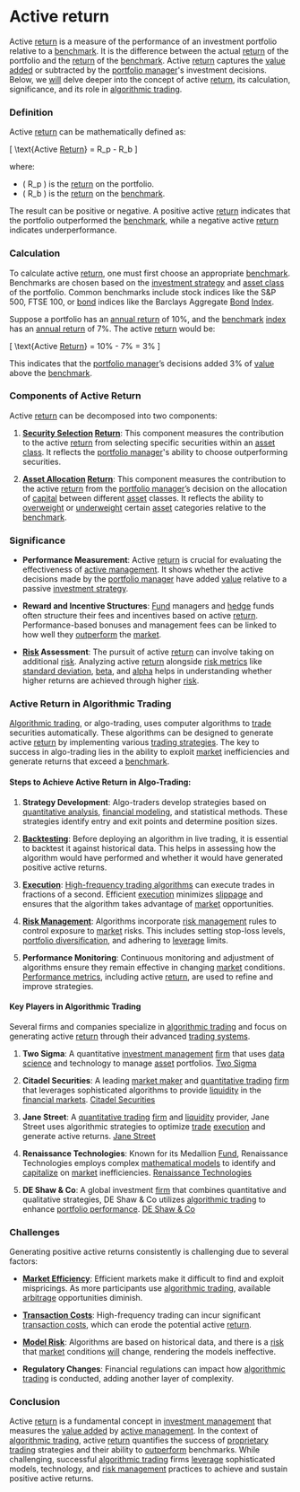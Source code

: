# Active return

Active [return](../r/return.md) is a measure of the performance of an investment portfolio relative to a [benchmark](../b/benchmark.md). It is the difference between the actual [return](../r/return.md) of the portfolio and the [return](../r/return.md) of the [benchmark](../b/benchmark.md). Active [return](../r/return.md) captures the [value added](../v/value_added.md) or subtracted by the [portfolio manager](../p/portfolio_manager.md)'s investment decisions. Below, we [will](../w/will.md) delve deeper into the concept of active [return](../r/return.md), its calculation, significance, and its role in [algorithmic trading](../a/algorithmic_trading.md).

### Definition

Active [return](../r/return.md) can be mathematically defined as:

\[ \text{Active [Return](../r/return.md)} = R_p - R_b \]

where:
- \( R_p \) is the [return](../r/return.md) on the portfolio.
- \( R_b \) is the [return](../r/return.md) on the [benchmark](../b/benchmark.md).

The result can be positive or negative. A positive active [return](../r/return.md) indicates that the portfolio outperformed the [benchmark](../b/benchmark.md), while a negative active [return](../r/return.md) indicates underperformance.

### Calculation

To calculate active [return](../r/return.md), one must first choose an appropriate [benchmark](../b/benchmark.md). Benchmarks are chosen based on the [investment strategy](../i/investment_strategy.md) and [asset class](../a/asset_class.md) of the portfolio. Common benchmarks include stock indices like the S&P 500, FTSE 100, or [bond](../b/bond.md) indices like the Barclays Aggregate [Bond](../b/bond.md) [Index](../i/index.md).

Suppose a portfolio has an [annual return](../a/annual_return.md) of 10%, and the [benchmark](../b/benchmark.md) [index](../i/index.md) has an [annual return](../a/annual_return.md) of 7%. The active [return](../r/return.md) would be:

\[ \text{Active [Return](../r/return.md)} = 10\% - 7\% = 3\% \]

This indicates that the [portfolio manager](../p/portfolio_manager.md)’s decisions added 3% of [value](../v/value.md) above the [benchmark](../b/benchmark.md).

### Components of Active Return

Active [return](../r/return.md) can be decomposed into two components:

1. **[Security Selection](../s/security_selection.md) [Return](../r/return.md)**: This component measures the contribution to the active [return](../r/return.md) from selecting specific securities within an [asset class](../a/asset_class.md). It reflects the [portfolio manager](../p/portfolio_manager.md)'s ability to choose outperforming securities.

2. **[Asset Allocation](../a/asset_allocation.md) [Return](../r/return.md)**: This component measures the contribution to the active [return](../r/return.md) from the [portfolio manager](../p/portfolio_manager.md)’s decision on the allocation of [capital](../c/capital.md) between different [asset](../a/asset.md) classes. It reflects the ability to [overweight](../o/overweight.md) or [underweight](../u/underweight.md) certain [asset](../a/asset.md) categories relative to the [benchmark](../b/benchmark.md).

### Significance

- **Performance Measurement**: Active [return](../r/return.md) is crucial for evaluating the effectiveness of [active management](../a/active_management.md). It shows whether the active decisions made by the [portfolio manager](../p/portfolio_manager.md) have added [value](../v/value.md) relative to a passive [investment strategy](../i/investment_strategy.md).
  
- **Reward and Incentive Structures**: [Fund](../f/fund.md) managers and [hedge](../h/hedge.md) funds often structure their fees and incentives based on active [return](../r/return.md). Performance-based bonuses and management fees can be linked to how well they [outperform](../o/outperform.md) the [market](../m/market.md).

- **[Risk](../r/risk.md) Assessment**: The pursuit of active [return](../r/return.md) can involve taking on additional [risk](../r/risk.md). Analyzing active [return](../r/return.md) alongside [risk metrics](../r/risk_metrics.md) like [standard deviation](../s/standard_deviation.md), [beta](../b/beta.md), and [alpha](../a/alpha.md) helps in understanding whether higher returns are achieved through higher [risk](../r/risk.md).

### Active Return in Algorithmic Trading

[Algorithmic trading](../a/algorithmic_trading.md), or algo-trading, uses computer algorithms to [trade](../t/trade.md) securities automatically. These algorithms can be designed to generate active [return](../r/return.md) by implementing various [trading strategies](../t/trading_strategies.md). The key to success in algo-trading lies in the ability to exploit [market](../m/market.md) inefficiencies and generate returns that exceed a [benchmark](../b/benchmark.md).

#### Steps to Achieve Active Return in Algo-Trading:

1. **Strategy Development**: Algo-traders develop strategies based on [quantitative analysis](../q/quantitative_analysis.md), [financial modeling](../f/financial_modeling.md), and statistical methods. These strategies identify entry and exit points and determine position sizes.

2. **[Backtesting](../b/backtesting.md)**: Before deploying an algorithm in live trading, it is essential to backtest it against historical data. This helps in assessing how the algorithm would have performed and whether it would have generated positive active returns.

3. **[Execution](../e/execution.md)**: [High-frequency trading algorithms](../h/high-frequency_trading_algorithms.md) can execute trades in fractions of a second. Efficient [execution](../e/execution.md) minimizes [slippage](../s/slippage.md) and ensures that the algorithm takes advantage of [market](../m/market.md) opportunities.

4. **[Risk Management](../r/risk_management.md)**: Algorithms incorporate [risk management](../r/risk_management.md) rules to control exposure to [market](../m/market.md) risks. This includes setting stop-loss levels, [portfolio diversification](../p/portfolio_diversification.md), and adhering to [leverage](../l/leverage.md) limits.

5. **Performance Monitoring**: Continuous monitoring and adjustment of algorithms ensure they remain effective in changing [market](../m/market.md) conditions. [Performance metrics](../p/performance_metrics.md), including active [return](../r/return.md), are used to refine and improve strategies.

#### Key Players in Algorithmic Trading

Several firms and companies specialize in [algorithmic trading](../a/algorithmic_trading.md) and focus on generating active [return](../r/return.md) through their advanced [trading systems](../t/trading_systems.md).

1. **Two Sigma**: A quantitative [investment management](../i/investment_management.md) [firm](../f/firm.md) that uses [data science](../d/data_science_in_trading.md) and technology to manage [asset](../a/asset.md) portfolios. [Two Sigma](https://www.twosigma.com)

2. **Citadel Securities**: A leading [market maker](../m/market_maker.md) and [quantitative trading](../q/quantitative_trading.md) [firm](../f/firm.md) that leverages sophisticated algorithms to provide [liquidity](../l/liquidity.md) in the [financial markets](../f/financial_market.md). [Citadel Securities](https://www.citadelsecurities.com)

3. **Jane Street**: A [quantitative trading](../q/quantitative_trading.md) [firm](../f/firm.md) and [liquidity](../l/liquidity.md) provider, Jane Street uses algorithmic strategies to optimize [trade](../t/trade.md) [execution](../e/execution.md) and generate active returns. [Jane Street](https://www.janestreet.com)

4. **Renaissance Technologies**: Known for its Medallion [Fund](../f/fund.md), Renaissance Technologies employs complex [mathematical models](../m/mathematical_models_in_trading.md) to identify and [capitalize](../c/capitalize.md) on [market](../m/market.md) inefficiencies. [Renaissance Technologies](https://www.rentec.com)

5. **DE Shaw & Co**: A global investment [firm](../f/firm.md) that combines quantitative and qualitative strategies, DE Shaw & Co utilizes [algorithmic trading](../a/algorithmic_trading.md) to enhance [portfolio performance](../p/portfolio_performance.md). [DE Shaw & Co](https://www.deshaw.com)

### Challenges

Generating positive active returns consistently is challenging due to several factors:

- **[Market Efficiency](../m/market_efficiency.md)**: Efficient markets make it difficult to find and exploit mispricings. As more participants use [algorithmic trading](../a/algorithmic_trading.md), available [arbitrage](../a/arbitrage.md) opportunities diminish.

- **[Transaction Costs](../t/transaction_costs.md)**: High-frequency trading can incur significant [transaction costs](../t/transaction_costs.md), which can erode the potential active [return](../r/return.md).

- **[Model Risk](../m/model_risk.md)**: Algorithms are based on historical data, and there is a [risk](../r/risk.md) that [market](../m/market.md) conditions [will](../w/will.md) change, rendering the models ineffective.

- **Regulatory Changes**: Financial regulations can impact how [algorithmic trading](../a/algorithmic_trading.md) is conducted, adding another layer of complexity.

### Conclusion

Active [return](../r/return.md) is a fundamental concept in [investment management](../i/investment_management.md) that measures the [value added](../v/value_added.md) by [active management](../a/active_management.md). In the context of [algorithmic trading](../a/algorithmic_trading.md), active [return](../r/return.md) quantifies the success of [proprietary trading](../p/proprietary_trading.md) strategies and their ability to [outperform](../o/outperform.md) benchmarks. While challenging, successful [algorithmic trading](../a/algorithmic_trading.md) firms [leverage](../l/leverage.md) sophisticated models, technology, and [risk management](../r/risk_management.md) practices to achieve and sustain positive active returns.
